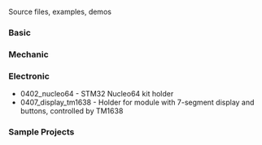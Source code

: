 Source files, examples, demos

### Basic

### Mechanic


### Electronic
* 0402_nucleo64 - STM32 Nucleo64 kit holder
* 0407_display_tm1638 - Holder for module with 7-segment display and buttons, controlled by TM1638 

### Sample Projects

